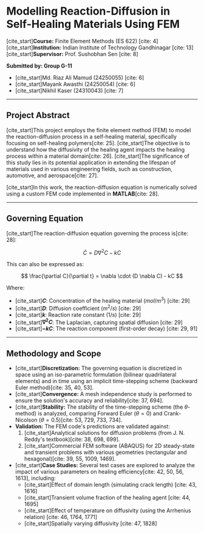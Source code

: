 # Modelling Reaction-Diffusion in Self-Healing Materials Using FEM

[cite_start]**Course:** Finite Element Methods (ES 622) [cite: 4]
[cite_start]**Institution:** Indian Institute of Technology Gandhinagar [cite: 13]
[cite_start]**Supervisor:** Prof. Sushobhan Sen [cite: 8]

**Submitted by: Group G-11**
* [cite_start]Md. Riaz Ali Mamud (24250055) [cite: 6]
* [cite_start]Mayank Awasthi (24250054) [cite: 6]
* [cite_start]Nikhil Kaser (24310043) [cite: 7]

---

## Project Abstract

[cite_start]This project employs the finite element method (FEM) to model the reaction-diffusion process in a self-healing material, specifically focusing on self-healing polymers[cite: 25]. [cite_start]The objective is to understand how the diffusivity of the healing agent impacts the healing process within a material domain[cite: 26]. [cite_start]The significance of this study lies in its potential application in extending the lifespan of materials used in various engineering fields, such as construction, automotive, and aerospace[cite: 27].

[cite_start]In this work, the reaction-diffusion equation is numerically solved using a custom FEM code implemented in **MATLAB**[cite: 28].

---

## Governing Equation

[cite_start]The reaction-diffusion equation governing the process is[cite: 28]:

$$
\dot{C} = D\nabla^{2}C - kC
$$

This can also be expressed as:

$$
\frac{\partial C}{\partial t} = \nabla \cdot (D \nabla C) - kC
$$

Where:
* [cite_start]**$C$**: Concentration of the healing material ($mol/m^3$) [cite: 29]
* [cite_start]**$D$**: Diffusion coefficient ($m^2/s$) [cite: 29]
* [cite_start]**$k$**: Reaction rate constant ($1/s$) [cite: 29]
* [cite_start]**$\nabla^{2}C$**: The Laplacian, capturing spatial diffusion [cite: 29]
* [cite_start]**$-kC$**: The reaction component (first-order decay) [cite: 29, 91]

---

## Methodology and Scope

* [cite_start]**Discretization:** The governing equation is discretized in space using an iso-parametric formulation (bilinear quadrilateral elements) and in time using an implicit time-stepping scheme (backward Euler method)[cite: 35, 40, 53].
* [cite_start]**Convergence:** A mesh independence study is performed to ensure the solution's accuracy and reliability[cite: 37, 694].
* [cite_start]**Stability:** The stability of the time-stepping scheme (the $\theta$-method) is analyzed, comparing Forward Euler ($\theta=0$) and Crank-Nicolson ($\theta=0.5$)[cite: 53, 729, 733, 734].
* **Validation:** The FEM code's predictions are validated against:
    1.  [cite_start]Analytical solutions for diffusion problems (from J. N. Reddy's textbook)[cite: 38, 698, 699].
    2.  [cite_start]Commercial FEM software (ABAQUS) for 2D steady-state and transient problems with various geometries (rectangular and hexagonal)[cite: 39, 55, 1009, 1469].
* [cite_start]**Case Studies:** Several test cases are explored to analyze the impact of various parameters on healing efficiency[cite: 42, 50, 56, 1613], including:
    * [cite_start]Effect of domain length (simulating crack length) [cite: 43, 1616]
    * [cite_start]Transient volume fraction of the healing agent [cite: 44, 1695]
    * [cite_start]Effect of temperature on diffusivity (using the Arrhenius relation) [cite: 46, 1764, 1771]
    * [cite_start]Spatially varying diffusivity [cite: 47, 1828]
